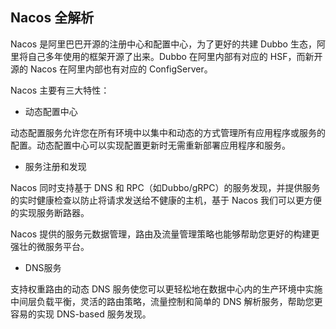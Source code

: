## Nacos 全解析

Nacos 是阿里巴巴开源的注册中心和配置中心，为了更好的共建 Dubbo 生态，阿里将自己多年使用的框架开源了出来。Dubbo 在阿里内部有对应的 HSF，而新开源的 Nacos 在阿里内部也有对应的 ConfigServer。

Nacos 主要有三大特性：

- 动态配置中心

动态配置服务允许您在所有环境中以集中和动态的方式管理所有应用程序或服务的配置。动态配置中心可以实现配置更新时无需重新部署应用程序和服务。

- 服务注册和发现

Nacos 同时支持基于 DNS 和 RPC（如Dubbo/gRPC）的服务发现，并提供服务的实时健康检查以防止将请求发送给不健康的主机，基于 Nacos 我们可以更方便的实现服务断路器。

Nacos 提供的服务元数据管理，路由及流量管理策略也能够帮助您更好的构建更强壮的微服务平台。

- DNS服务

支持权重路由的动态 DNS 服务使您可以更轻松地在数据中心内的生产环境中实施中间层负载平衡，灵活的路由策略，流量控制和简单的 DNS 解析服务，帮助您更容易的实现 DNS-based 服务发现。

